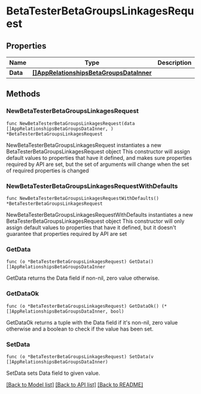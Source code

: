 # BetaTesterBetaGroupsLinkagesRequest

## Properties

Name | Type | Description | Notes
------------ | ------------- | ------------- | -------------
**Data** | [**[]AppRelationshipsBetaGroupsDataInner**](AppRelationshipsBetaGroupsDataInner.md) |  | 

## Methods

### NewBetaTesterBetaGroupsLinkagesRequest

`func NewBetaTesterBetaGroupsLinkagesRequest(data []AppRelationshipsBetaGroupsDataInner, ) *BetaTesterBetaGroupsLinkagesRequest`

NewBetaTesterBetaGroupsLinkagesRequest instantiates a new BetaTesterBetaGroupsLinkagesRequest object
This constructor will assign default values to properties that have it defined,
and makes sure properties required by API are set, but the set of arguments
will change when the set of required properties is changed

### NewBetaTesterBetaGroupsLinkagesRequestWithDefaults

`func NewBetaTesterBetaGroupsLinkagesRequestWithDefaults() *BetaTesterBetaGroupsLinkagesRequest`

NewBetaTesterBetaGroupsLinkagesRequestWithDefaults instantiates a new BetaTesterBetaGroupsLinkagesRequest object
This constructor will only assign default values to properties that have it defined,
but it doesn't guarantee that properties required by API are set

### GetData

`func (o *BetaTesterBetaGroupsLinkagesRequest) GetData() []AppRelationshipsBetaGroupsDataInner`

GetData returns the Data field if non-nil, zero value otherwise.

### GetDataOk

`func (o *BetaTesterBetaGroupsLinkagesRequest) GetDataOk() (*[]AppRelationshipsBetaGroupsDataInner, bool)`

GetDataOk returns a tuple with the Data field if it's non-nil, zero value otherwise
and a boolean to check if the value has been set.

### SetData

`func (o *BetaTesterBetaGroupsLinkagesRequest) SetData(v []AppRelationshipsBetaGroupsDataInner)`

SetData sets Data field to given value.



[[Back to Model list]](../README.md#documentation-for-models) [[Back to API list]](../README.md#documentation-for-api-endpoints) [[Back to README]](../README.md)


